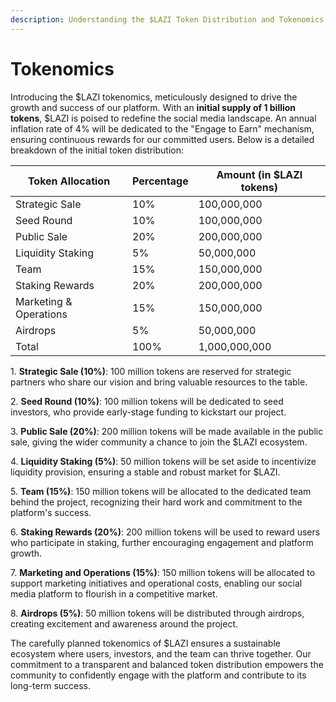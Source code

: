 ```yaml
---
description: Understanding the $LAZI Token Distribution and Tokenomics Framework
---
```


# Tokenomics

Introducing the $LAZI tokenomics, meticulously designed to drive the growth and success of our platform. With an **initial supply of 1 billion tokens**, $LAZI is poised to redefine the social media landscape. An annual inflation rate of 4% will be dedicated to the "Engage to Earn" mechanism, ensuring continuous rewards for our committed users. Below is a detailed breakdown of the initial token distribution:

| Token Allocation       | Percentage | Amount (in $LAZI tokens) |
| ---------------------- | ---------- | ------------------------ |
| Strategic Sale         | 10%        | 100,000,000              |
| Seed Round             | 10%        | 100,000,000              |
| Public Sale            | 20%        | 200,000,000              |
| Liquidity Staking      | 5%         | 50,000,000               |
| Team                   | 15%        | 150,000,000              |
| Staking Rewards        | 20%        | 200,000,000              |
| Marketing & Operations | 15%        | 150,000,000              |
| Airdrops               | 5%         | 50,000,000               |
| Total                  | 100%       | 1,000,000,000            |

&#x20;

&#x20;

1\.    **Strategic Sale (10%)**: 100 million tokens are reserved for strategic partners who share our vision and bring valuable resources to the table.

2\.    **Seed Round (10%)**: 100 million tokens will be dedicated to seed investors, who provide early-stage funding to kickstart our project.

3\.    **Public Sale (20%)**: 200 million tokens will be made available in the public sale, giving the wider community a chance to join the $LAZI ecosystem.

4\.    **Liquidity Staking (5%)**: 50 million tokens will be set aside to incentivize liquidity provision, ensuring a stable and robust market for $LAZI.

5\.    **Team (15%)**: 150 million tokens will be allocated to the dedicated team behind the project, recognizing their hard work and commitment to the platform's success.

6\.    **Staking Rewards (20%)**: 200 million tokens will be used to reward users who participate in staking, further encouraging engagement and platform growth.

7\.    **Marketing and Operations (15%)**: 150 million tokens will be allocated to support marketing initiatives and operational costs, enabling our social media platform to flourish in a competitive market.

8\.    **Airdrops (5%)**: 50 million tokens will be distributed through airdrops, creating excitement and awareness around the project.

The carefully planned tokenomics of $LAZI ensures a sustainable ecosystem where users, investors, and the team can thrive together. Our commitment to a transparent and balanced token distribution empowers the community to confidently engage with the platform and contribute to its long-term success.
